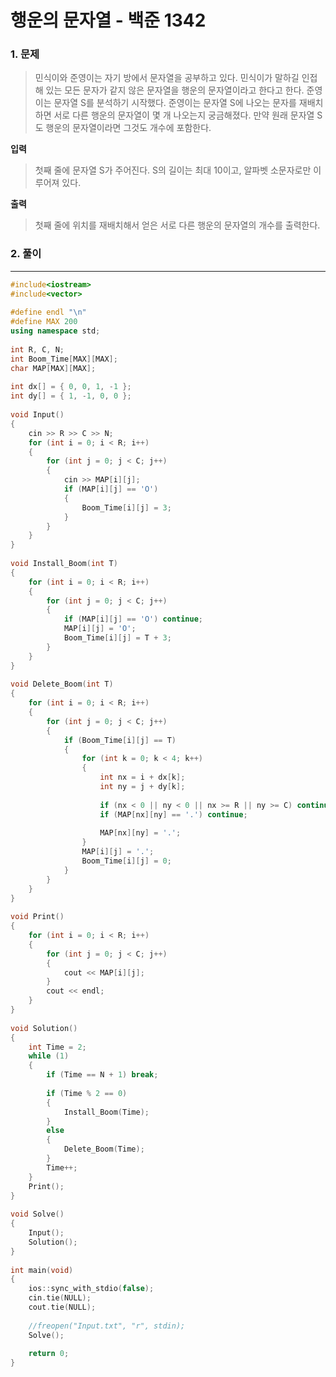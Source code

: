 # 행운의 문자열 - 백준 1342

### 1. 문제

> 민식이와 준영이는 자기 방에서 문자열을 공부하고 있다. 민식이가 말하길 인접해 있는 모든 문자가 같지 않은 문자열을 행운의 문자열이라고 한다고 한다. 준영이는 문자열 S를 분석하기 시작했다. 준영이는 문자열 S에 나오는 문자를 재배치하면 서로 다른 행운의 문자열이 몇 개 나오는지 궁금해졌다. 만약 원래 문자열 S도 행운의 문자열이라면 그것도 개수에 포함한다.

**입력**

> 첫째 줄에 문자열 S가 주어진다. S의 길이는 최대 10이고, 알파벳 소문자로만 이루어져 있다.

**출력**

> 첫째 줄에 위치를 재배치해서 얻은 서로 다른 행운의 문자열의 개수를 출력한다.





### 2. 풀이

---

```cpp
#include<iostream>
#include<vector>
 
#define endl "\n"
#define MAX 200
using namespace std;
 
int R, C, N;
int Boom_Time[MAX][MAX];
char MAP[MAX][MAX];
 
int dx[] = { 0, 0, 1, -1 };
int dy[] = { 1, -1, 0, 0 };
 
void Input()
{
    cin >> R >> C >> N;
    for (int i = 0; i < R; i++)
    {
        for (int j = 0; j < C; j++)
        {
            cin >> MAP[i][j];
            if (MAP[i][j] == 'O')
            {
                Boom_Time[i][j] = 3;
            }
        }
    }
}
 
void Install_Boom(int T)
{
    for (int i = 0; i < R; i++)
    {
        for (int j = 0; j < C; j++)
        {
            if (MAP[i][j] == 'O') continue;
            MAP[i][j] = 'O';
            Boom_Time[i][j] = T + 3;
        }
    }
}
 
void Delete_Boom(int T)
{
    for (int i = 0; i < R; i++)
    {
        for (int j = 0; j < C; j++)
        {
            if (Boom_Time[i][j] == T)
            {
                for (int k = 0; k < 4; k++)
                {
                    int nx = i + dx[k];
                    int ny = j + dy[k];
                    
                    if (nx < 0 || ny < 0 || nx >= R || ny >= C) continue;
                    if (MAP[nx][ny] == '.') continue;
 
                    MAP[nx][ny] = '.';
                }
                MAP[i][j] = '.';
                Boom_Time[i][j] = 0;
            }
        }
    }
}
 
void Print()
{
    for (int i = 0; i < R; i++)
    {
        for (int j = 0; j < C; j++)
        {
            cout << MAP[i][j];
        }
        cout << endl;
    }
}
 
void Solution()
{
    int Time = 2;
    while (1)
    {
        if (Time == N + 1) break;
 
        if (Time % 2 == 0)
        {
            Install_Boom(Time);
        }
        else
        {
            Delete_Boom(Time);
        }
        Time++;
    }
    Print();
}
 
void Solve()
{
    Input();
    Solution();
}
 
int main(void)
{
    ios::sync_with_stdio(false);
    cin.tie(NULL);
    cout.tie(NULL);
 
    //freopen("Input.txt", "r", stdin);
    Solve();
 
    return 0;
}
```

